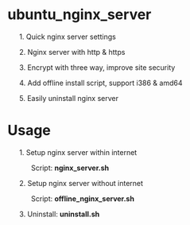 # ubuntu_nginx_server
<ul>1. Quick nginx server settings</ul>
<ul>2. Nginx server with http & https</ul>
<ul>3. Encrypt with three way, improve site security</ul>
<ul>4. Add offline install script, support i386 & amd64</ul>
<ul>5. Easily uninstall nginx server</ul>

# Usage
<ul>1. Setup nginx server within internet
  <br><ol>Script: <b>nginx_server.sh</b></ol></ul>
<ul>2. Setup nginx server without internet
  <br><ol>Script: <b>offline_nginx_server.sh</b></ol></ul>
<ul>3. Uninstall: <b>uninstall.sh</b></ul>
